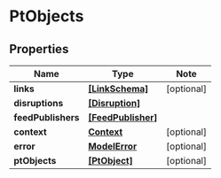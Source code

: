 
# PtObjects

## Properties

Name | Type | Note
---- | ---- | ----
**links** | [**[LinkSchema]**](LinkSchema.md) | [optional] 
**disruptions** | [**[Disruption]**](Disruption.md) | 
**feedPublishers** | [**[FeedPublisher]**](FeedPublisher.md) | 
**context** | [**Context**](Context.md) | [optional] 
**error** | [**ModelError**](ModelError.md) | [optional] 
**ptObjects** | [**[PtObject]**](PtObject.md) | [optional] 

